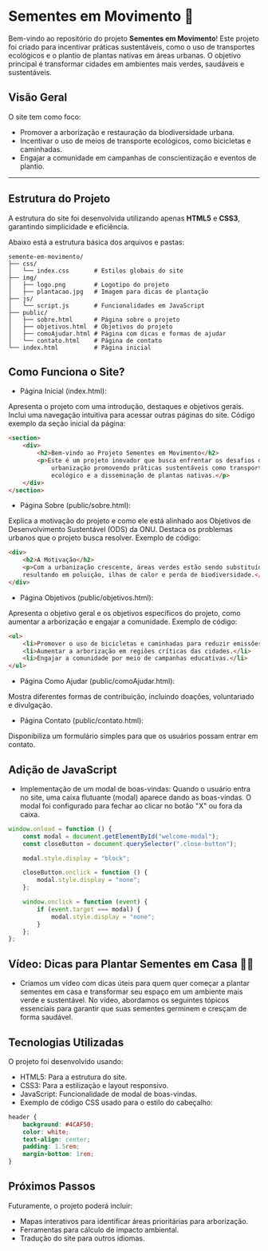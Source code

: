 # Sementes em Movimento 🌱

Bem-vindo ao repositório do projeto **Sementes em Movimento**! Este projeto foi criado para incentivar práticas sustentáveis, como o uso de transportes ecológicos e o plantio de plantas nativas em áreas urbanas. O objetivo principal é transformar cidades em ambientes mais verdes, saudáveis e sustentáveis.

## Visão Geral

O site tem como foco:
- Promover a arborização e restauração da biodiversidade urbana.
- Incentivar o uso de meios de transporte ecológicos, como bicicletas e caminhadas.
- Engajar a comunidade em campanhas de conscientização e eventos de plantio.

---

## Estrutura do Projeto

A estrutura do site foi desenvolvida utilizando apenas **HTML5** e **CSS3**, garantindo simplicidade e eficiência. 

Abaixo está a estrutura básica dos arquivos e pastas:

```plaintext
semente-em-movimento/
├── css/
│   └── index.css       # Estilos globais do site
├── img/
│   ├── logo.png        # Logotipo do projeto
│   ├── plantacao.jpg   # Imagem para dicas de plantação
├── js/
│   └── script.js       # Funcionalidades em JavaScript
├── public/
│   ├── sobre.html      # Página sobre o projeto
│   ├── objetivos.html  # Objetivos do projeto
│   ├── comoAjudar.html # Página com dicas e formas de ajudar
│   └── contato.html    # Página de contato
└── index.html          # Página inicial
```
## Como Funciona o Site?
- Página Inicial (index.html):

Apresenta o projeto com uma introdução, destaques e objetivos gerais.
Inclui uma navegação intuitiva para acessar outras páginas do site.
Código exemplo da seção inicial da página:

```html
<section>
    <div>
        <h2>Bem-vindo ao Projeto Sementes em Movimento</h2>
        <p>Este é um projeto inovador que busca enfrentar os desafios da 
            urbanização promovendo práticas sustentáveis como transporte 
            ecológico e a disseminação de plantas nativas.</p>
    </div>
</section>
```
- Página Sobre (public/sobre.html):

Explica a motivação do projeto e como ele está alinhado aos Objetivos de Desenvolvimento Sustentável (ODS) da ONU.
Destaca os problemas urbanos que o projeto busca resolver.
Exemplo de código:

```html
<div>
    <h2>A Motivação</h2>
    <p>Com a urbanização crescente, áreas verdes estão sendo substituídas por concreto, 
    resultando em poluição, ilhas de calor e perda de biodiversidade.</p>
</div>
```
- Página Objetivos (public/objetivos.html):

Apresenta o objetivo geral e os objetivos específicos do projeto, como aumentar a arborização e engajar a comunidade.
Exemplo de código:

```html
<ul>
    <li>Promover o uso de bicicletas e caminhadas para reduzir emissões de poluentes.</li>
    <li>Aumentar a arborização em regiões críticas das cidades.</li>
    <li>Engajar a comunidade por meio de campanhas educativas.</li>
</ul>
```
- Página Como Ajudar (public/comoAjudar.html):

Mostra diferentes formas de contribuição, incluindo doações, voluntariado e divulgação.

- Página Contato (public/contato.html):

Disponibiliza um formulário simples para que os usuários possam entrar em contato.


## Adição de JavaScript
- Implementação de um modal de boas-vindas: Quando o usuário entra no site, uma caixa flutuante (modal) aparece dando as boas-vindas. O modal foi configurado para fechar ao clicar no botão "X" ou fora da caixa.

```javascript
window.onload = function () {
    const modal = document.getElementById("welcome-modal");
    const closeButton = document.querySelector(".close-button");

    modal.style.display = "block";

    closeButton.onclick = function () {
        modal.style.display = "none";
    };

    window.onclick = function (event) {
        if (event.target === modal) {
            modal.style.display = "none";
        }
    };
};
```

## Vídeo: Dicas para Plantar Sementes em Casa 🌱🎥
- Criamos um vídeo com dicas úteis para quem quer começar a plantar 
sementes em casa e transformar seu espaço em um ambiente mais verde e 
sustentável. No vídeo, abordamos os seguintes tópicos essenciais para garantir que 
suas sementes germinem e cresçam de forma saudável.

## Tecnologias Utilizadas
O projeto foi desenvolvido usando:

- HTML5: Para a estrutura do site.
- CSS3: Para a estilização e layout responsivo.
- JavaScript: Funcionalidade de modal de boas-vindas.
- Exemplo de código CSS usado para o estilo do cabeçalho:

```css
header {
    background: #4CAF50;
    color: white;
    text-align: center;
    padding: 1.5rem;
    margin-bottom: 1rem;
}
```
## Próximos Passos
Futuramente, o projeto poderá incluir:

- Mapas interativos para identificar áreas prioritárias para arborização.
- Ferramentas para cálculo de impacto ambiental.
- Tradução do site para outros idiomas.
